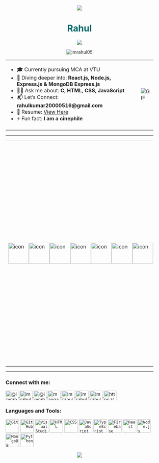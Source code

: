 <div style="background-image: url('[YOUR_IMAGE_URL](https://img.freepik.com/free-photo/dark-grunge-texture-background-with-scratches-stains_1048-18915.jpg?t=st=1730974818~exp=1730978418~hmac=1db4e68990de74caa7db89262bddad8e102a7dd941a04dd85c82534191f44bbb&w=1060)'); background-size: cover; background-position: center; background-repeat: no-repeat; padding: 20px;">

  <p align="center">
    <img src="https://capsule-render.vercel.app/api?type=waving&color=gradient&height=60&section=header&reverse=true"/>
  </p>

  <h1 align="center" style="color:#006666;">Rahul</h1>
  <p align="center">
    <img src="https://readme-typing-svg.demolab.com/?lines=Frontend%20web%20and%20app%20developer;Student;Smart%20India%20Hackathon%202023%20Winner;Always%20learning%20new%20things&font=Fira%20Code&center=true&width=440&height=45&color=00b8e6&vCenter=true&pause=1000&size=22" />
  </p>

  <p align="center">
    <img src="https://komarev.com/ghpvc/?username=imrahul05&label=Profile%20views&color=0e75b6&style=flat" alt="imrahul05"/>
  </p>

  <table>
    <tr>
      <td>
        <ul>
          <li>🎓 Currently pursuing MCA at VTU</li>
          <li>🚀 Diving deeper into: <strong>React.js, Node.js, Express.js & MongoDB Express.js</strong></li>
          <li>👨‍💻 Ask me about:<strong> C, HTML, CSS, JavaScript</strong></li>
          <li>📬 Let’s Connect: <strong> rahulkumar20000516@gmail.com</strong></li>
          <li>📄 Resume: <a href="https://imrahul05.vercel.app/resume">View Here</a></li>
          <li>⚡ Fun fact: <strong>I am a cinephile</strong></li>
        </ul>
      </td>
      <td>
        <img src="https://media4.giphy.com/media/v1.Y2lkPTc5MGI3NjExc2wwZ2FpbGp5a3V2Y2c5N21tdWRpd2hxNmZuNHoxdXlvOTUxa3Y1dSZlcD12MV9pbnRlcm5hbF9naWZfYnlfaWQmY3Q9Zw/487L0pNZKONFN01oHO/giphy.webp" alt="GIF" />
      </td>
    </tr>
  </table>

  <hr>

  <table>
    <tr>
      <td>
        <div style="display: flex; align-items: flex-start;">
          <img src="https://techstack-generator.vercel.app/cpp-icon.svg" alt="icon" width="65" height="65" />
          <img src="https://techstack-generator.vercel.app/js-icon.svg" alt="icon" width="65" height="65" />
          <img src="https://techstack-generator.vercel.app/react-icon.svg" alt="icon" width="65" height="65" />
          <img src="https://techstack-generator.vercel.app/github-icon.svg" alt="icon" width="65" height="65" />
          <img src="https://techstack-generator.vercel.app/mysql-icon.svg" alt="icon" width="65" height="65" />
          <img src="https://techstack-generator.vercel.app/nginx-icon.svg" alt="icon" width="65" height="65" />
          <img src="https://techstack-generator.vercel.app/java-icon.svg" alt="icon" width="65" height="65" />
        </div>
      </td>
      <td>
        <img src="https://api.daily.dev/devcards/v2/fTT8B7AGEhSjeRNLKq65N.png?type=default&r=8hs" width="350" alt="DevCard">
      </td>
      <td>
        <div align="center">
          <img src="https://leetcard.jacoblin.cool/imRahul05?theme=dark&font=Anybody" width="350" alt="LeetCode Stats">
          <br>
          <a href="https://spotify-github-profile.kittinanx.com/api/view?uid=31boxxh5vf6xukmykb56zdes6utm&redirect=true">
            <img src="https://spotify-github-profile.kittinanx.com/api/view?uid=31boxxh5vf6xukmykb56zdes6utm&cover_image=false&theme=default&show_offline=false&background_color=121212&interchange=false&bar_color=166a2f&bar_color_cover=true" width="350" alt="Spotify Profile">
          </a>
        </div>
      </td>
    </tr>
  </table>
  
  <hr>

  <h3 align="left">Connect with me:</h3>
  <p align="left">
    <a href="https://twitter.com/@imrahul__05" target="blank">
      <img align="center" src="https://raw.githubusercontent.com/rahuldkjain/github-profile-readme-generator/master/src/images/icons/Social/twitter.svg" alt="@imrahul__05" height="30" width="40" />
    </a>
    <a href="https://linkedin.com/in/imrahul05" target="blank">
      <img align="center" src="https://raw.githubusercontent.com/rahuldkjain/github-profile-readme-generator/master/src/images/icons/Social/linked-in-alt.svg" alt="imrahul05" height="30" width="40" />
    </a>
    <a href="https://instagram.com/@imrahul2516" target="blank">
      <img align="center" src="https://raw.githubusercontent.com/rahuldkjain/github-profile-readme-generator/master/src/images/icons/Social/instagram.svg" alt="@imrahul2516" height="30" width="40" />
    </a>
    <a href="https://www.youtube.com/c/mangaamaze - joyboy" target="blank">
      <img align="center" src="https://raw.githubusercontent.com/rahuldkjain/github-profile-readme-generator/master/src/images/icons/Social/youtube.svg" alt="mangaamaze - joyboy" height="30" width="40" />
    </a>
    <a href="https://www.hackerrank.com/imrahul05" target="blank">
      <img align="center" src="https://raw.githubusercontent.com/rahuldkjain/github-profile-readme-generator/master/src/images/icons/Social/hackerrank.svg" alt="imrahul05" height="30" width="40" />
    </a>
    <a href="https://www.leetcode.com/imrahul05" target="blank">
      <img align="center" src="https://raw.githubusercontent.com/rahuldkjain/github-profile-readme-generator/master/src/images/icons/Social/leet-code.svg" alt="imrahul05" height="30" width="40" />
    </a>
    <a href="https://www.hackerearth.com/imrahul05" target="blank">
      <img align="center" src="https://raw.githubusercontent.com/rahuldkjain/github-profile-readme-generator/master/src/images/icons/Social/hackerearth.svg" alt="imrahul05" height="30" width="40" />
    </a>
    <a href="https://discord.gg/https://discord.com/invite/redhaired4387" target="blank">
      <img align="center" src="https://raw.githubusercontent.com/rahuldkjain/github-profile-readme-generator/master/src/images/icons/Social/discord.svg" alt="https://discord.com/invite/redhaired4387" height="30" width="40" />
    </a>
  </p>

  <h3 align="left">Languages and Tools:</h3>
  <div>
    <code><img width="42" src="https://user-images.githubusercontent.com/25181517/192108372-f71d70ac-7ae6-4c0d-8395-51d8870c2ef0.png" alt="Git" title="Git"/></code>
    <code><img width="42" src="https://user-images.githubusercontent.com/25181517/192108374-8da61ba1-99ec-41d7-80b8-fb2f7c0a4948.png" alt="GitHub" title="GitHub"/></code>
    <code><img width="42" src="https://user-images.githubusercontent.com/25181517/192108891-d86b6220-e232-423a-bf5f-90903e6887c3.png" alt="Visual Studio Code" title="Visual Studio Code"/></code>
    <code><img width="42" src="https://user-images.githubusercontent.com/25181517/192158954-f88b5814-d510-4564-b285-dff7d6400dad.png" alt="HTML" title="HTML"/></code>
    <code><img width="42" src="https://user-images.githubusercontent.com/25181517/192158957-b1256181-356c-46a3-beb9-487af08a6266.png" alt="CSS" title="CSS"/></code>
    <code><img width="42" src="https://user-images.githubusercontent.com/25181517/192158958-bdb728f4-b2a3-4e56-8c53-1b2a72f24a9f.png" alt="JavaScript" title="JavaScript"/></code>
    <code><img width="42" src="https://user-images.githubusercontent.com/25181517/192158959-20a9a61e-3d90-4ed0-809d-1846fc01c2c7.png" alt="TypeScript" title="TypeScript"/></code>
    <code><img width="42" src="https://user-images.githubusercontent.com/25181517/190229463-87fa862f-ccf0-48da-8023-940d287df610.png" alt="Firebase" title="Firebase"/></code>
    <code><img width="42" src="https://user-images.githubusercontent.com/25181517/192158957-b1256181-356c-46a3-beb9-487af08a6266.png" alt="React" title="React"/></code>
    <code><img width="42" src="https://user-images.githubusercontent.com/25181517/187070548-4b75a5f5-cc0d-48f2-9a9b-046ceadf7c95.png" alt="Node.js" title="Node.js"/></code>
    <code><img width="42" src="https://user-images.githubusercontent.com/25181517/185062810-7ee0c3d2-19c4-4d39-8fe3-4e4781e4c83f.png" alt="MongoDB" title="MongoDB"/></code>
    <code><img width="42" src="https://user-images.githubusercontent.com/25181517/192108926-ec24a54c-3766-4af1-9b66-63e55c940d4d.png" alt="Python" title="Python"/></code>
  </div>

  <p align="center">
    <img src="https://capsule-render.vercel.app/api?type=waving&color=gradient&height=60&section=footer"/>
  </p>

</div>
